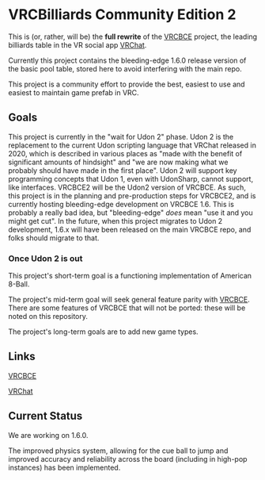 # VRCBilliards Community Edition 2

This is (or, rather, will be) the **full rewrite** of the [VRCBCE] project, the leading billiards table in the VR social app [VRChat].

Currently this project contains the bleeding-edge 1.6.0 release version of the basic pool table, stored here to avoid interfering with the main repo.

This project is a community effort to provide the best, easiest to use and easiest to maintain game prefab in VRC.

## Goals

This project is currently in the "wait for Udon 2" phase. Udon 2 is the replacement to the current Udon scripting language that VRChat released in 2020, which is described in various places as "made with the benefit of significant amounts of hindsight" and "we are now making what we probably should have made in the first place". Udon 2 will support key programming concepts that Udon 1, even with UdonSharp, cannot support, like interfaces. VRCBCE2 will be the Udon2 version of VRCBCE. As such, this project is in the planning and pre-production steps for VRCBCE2, and is currently hosting bleeding-edge development on VRCBCE 1.6. This is probably a really bad idea, but "bleeding-edge" _does_ mean "use it and you might get cut". In the future, when this project migrates to Udon 2 development, 1.6.x will have been released on the main VRCBCE repo, and folks should migrate to that.

### Once Udon 2 is out

This project's short-term goal is a functioning implementation of American 8-Ball.

The project's mid-term goal will seek general feature parity with [VRCBCE]. There are some features of VRCBCE that will not be ported: these will be noted on this repository.

The project's long-term goals are to add new game types.

## Links

[VRCBCE]

[VRChat]

[VRCBCE]: https://github.com/VRCBilliards/vrcbce
[VRChat]: https://hello.vrchat.com/

## Current Status

We are working on 1.6.0. 

The improved physics system, allowing for the cue ball to jump and improved accuracy and reliability across the board (including in high-pop instances) has been implemented.
